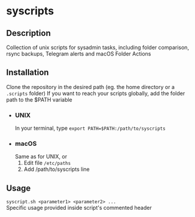 # syscripts

## Description
Collection of unix scripts for sysadmin tasks, including folder comparison, rsync backups, Telegram alerts and macOS Folder Actions

## Installation
Clone the repository in the desired path (eg. the home directory or a `.scripts` folder)
If you want to reach your scripts globally, add the folder path to the $PATH variable
- ### UNIX
  In your terminal, type
  `export PATH=$PATH:/path/to/syscripts`
- ### macOS
  Same as for UNIX, or
  1. Edit file `/etc/paths`
  2. Add /path/to/syscripts line
  
## Usage
`syscript.sh <parameter1> <parameter2> ...`  
Specific usage provided inside script's commented header
